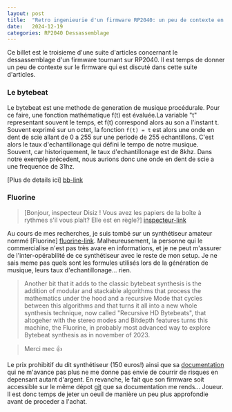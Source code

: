 ```yaml
---
layout: post
title:  "Retro ingenieurie d'un firmware RP2040: un peu de contexte en guise d'interlude"
date:   2024-12-19
categories: RP2040 Dessassemblage
---
```



Ce billet est le troisieme d'une suite d'articles concernant le dessassemblage d'un firmware tournant sur RP2040. Il est temps de donner un peu de contexte sur le firmware qui est discuté dans cette suite d'articles.

### Le bytebeat

Le bytebeat est une methode de generation de musique procédurale. Pour ce faire, une fonction mathématique f(t) est évaluée.La variable "t" representant souvent le temps, et f(t) correspond alors au son a l'instant t. Souvent exprimé sur un octet, la fonction `f(t) = t` est alors une onde en dent de scie allant de 0 a 255 sur une periode de 255 echantillons. C'est alors le taux d'echantillonage qui défini le tempo de notre musique. Souvent, car historiquement, le taux d'echantillonage est de 8khz. Dans notre exemple précedent, nous aurions donc une onde en dent de scie a une frequence de 31hz.   

[Plus de details ici] [bb-link]
### Fluorine

> [Bonjour, inspecteur Disiz !  Vous avez les papiers de la boîte à rythmes s'il vous plaît? Elle est en règle?] [inspecteur-link]


Au cours de mes recherches, je suis tombé sur un synthétiseur amateur nommé [Fluorine] [fluorine-link]. Malheureusement, la personne qui le commercialise n'est pas très avare en informations, et je ne peut m'assurer de l'inter-opérabilité de ce synthétiseur avec le reste de mon setup. Je ne sais meme pas quels sont les formules utilisés lors de la génération de musique, leurs taux d'echantillonage... rien.  

> Another bit that it adds to the classic bytebeat synthesis is the addition of modular and stackable algorithms that process the mathematics under the hood and a recursive Mode that cycles between this algorithms and that turns it all into a new whole synthesis technique, now called "Recursive HD Bytebeats", that altogeher with the stereo modes and Bitdepth features turns this machine, the Fluorine, in probably most advanced way to explore Bytebeat synthesis as in november of 2023.

> Merci mec 👍 

Le prix prohibitif du dit synthétiseur (150 euros!) ainsi que sa [documentation][fluorine-doc] qui ne m'avance pas plus ne me donne pas envie de courrir de risques en depensant autant d'argent. En revanche, le fait que son firmware soit accessible sur le même dépot [git][fluorine-git] que sa documentation me rends... Joueur. Il est donc temps de jeter un oeuil de manière un peu plus approfondie avant de proceder a l'achat. 


[inspecteur-link]: https://www.youtube.com/watch?v=UFqZQJAg1IQ
[bb-link]: https://stellartux.github.io/websynth/guide.html
[fluorine-link]: https://www.tindie.com/products/jc2046/fluorine-futuristic-beat-generator/
[fluorine-doc]: https://github.com/spherical-sound-society/fluorine/blob/main/Fluorine%20user%20guide%201.0.pdf
[fluorine-git]: https://github.com/spherical-sound-society/fluorine/blob/main
